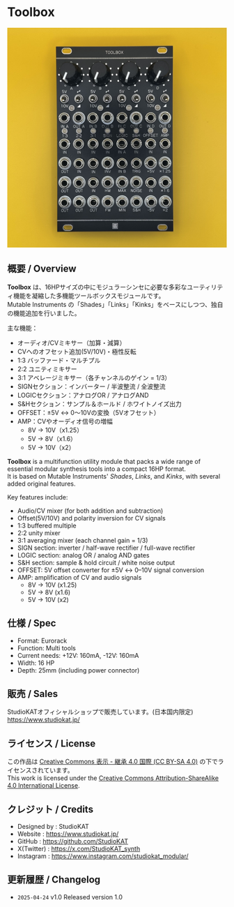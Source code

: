 # Toolbox
![Toolbox Front](v1.0/Images/Toolbox_Front.jpeg)

## 概要 / Overview

**Toolbox** は、16HPサイズの中にモジュラーシンセに必要な多彩なユーティリティ機能を凝縮した多機能ツールボックスモジュールです。  
Mutable Instruments の「Shades」「Links」「Kinks」をベースにしつつ、独自の機能追加を行いました。

主な機能：
- オーディオ/CVミキサー（加算・減算）
- CVへのオフセット追加(5V/10V)・極性反転
- 1:3 バッファード・マルチプル
- 2:2 ユニティミキサー
- 3:1 アベレージミキサー（各チャンネルのゲイン = 1/3）
- SIGNセクション：インバーター / 半波整流 / 全波整流
- LOGICセクション：アナログOR / アナログAND
- S&Hセクション：サンプル＆ホールド / ホワイトノイズ出力
- OFFSET：±5V ↔ 0〜10Vの変換（5Vオフセット）
- AMP：CVやオーディオ信号の増幅  
  - 8V → 10V（x1.25）  
  - 5V → 8V（x1.6）  
  - 5V → 10V（x2）

**Toolbox** is a multifunction utility module that packs a wide range of essential modular synthesis tools into a compact 16HP format.  
It is based on Mutable Instruments' *Shades*, *Links*, and *Kinks*, with several added original features.

Key features include:
- Audio/CV mixer (for both addition and subtraction)
- Offset(5V/10V) and polarity inversion for CV signals
- 1:3 buffered multiple
- 2:2 unity mixer
- 3:1 averaging mixer (each channel gain = 1/3)
- SIGN section: inverter / half-wave rectifier / full-wave rectifier
- LOGIC section: analog OR / analog AND gates
- S&H section: sample & hold circuit / white noise output
- OFFSET: 5V offset converter for ±5V ↔ 0–10V signal conversion
- AMP: amplification of CV and audio signals  
  - 8V → 10V (x1.25)  
  - 5V → 8V (x1.6)  
  - 5V → 10V (x2)


## 仕様 / Spec
- Format: Eurorack
- Function: Multi tools
- Current needs: +12V: 160mA, -12V: 160mA
- Width: 16 HP
- Depth: 25mm (including power connector)


## 販売 / Sales

StudioKATオフィシャルショップで販売しています。(日本国内限定)  
https://www.studiokat.jp/


## ライセンス / License

この作品は [Creative Commons 表示 - 継承 4.0 国際 (CC BY-SA 4.0)](https://creativecommons.org/licenses/by-sa/4.0/deed.ja) の下でライセンスされています。  
This work is licensed under the [Creative Commons Attribution-ShareAlike 4.0 International License](https://creativecommons.org/licenses/by-sa/4.0/).


## クレジット / Credits

- Designed by : StudioKAT
- Website : https://www.studiokat.jp/
- GitHub : https://github.com/StudioKAT
- X(Twitter) : https://x.com/StudioKAT_synth
- Instagram : https://www.instagram.com/studiokat_modular/

## 更新履歴 / Changelog

- `2025-04-24` v1.0 Released version 1.0  